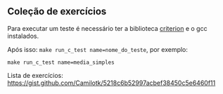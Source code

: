 ## Coleção de exercícios

Para executar um teste é necessário ter a biblioteca [criterion](https://github.com/Snaipe/Criterion) e o gcc instalados.

Após isso: `make run_c_test name=nome_do_teste`, por exemplo:

```
make run_c_test name=media_simples
```

Lista de exercícios: https://gist.github.com/Camilotk/5218c6b52997acbef38450c5e6460f11
